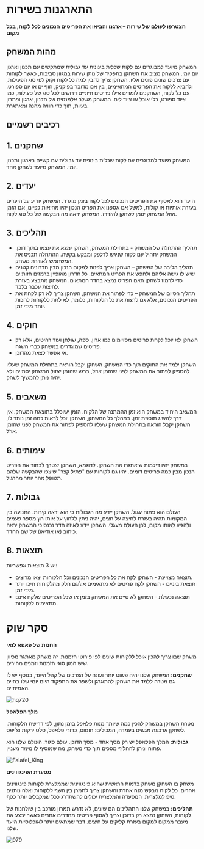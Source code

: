 # התארגנות בשירות

**הצטרפו לעולם של שירות – ארגנו והביאו את הפריטים הנכונים לכל לקוח, בכל מקום**

## מהות המשחק
המשחק מיועד למבוגרים עם לקות שכלית בינונית עד גבולית שמתקשים עם תכנון וארגון יום יומי. 
המשחק מציב את השחקן בתפקיד של נותן שירות במגוון סביבות, כאשר לקוחות עם צרכים שונים פונים אליו.
השחקן צריך להבין למה כל לקוח זקוק לפי סוג הפעילות, ולהביא ללקוח את הפריטים המתאימים, בין אם מדובר בפיקניק, חוף ים או יום ספורט.
עם כל לקוח, השחקנים לומדים אילו פריטים חיוניים דרושים לכל סוג של פעילות, כמו ציוד ספורט, כלי אוכל או ציוד לים. המשחק משלב אלמנטים של תכנון, ארגון ופתרון בעיות, תוך כדי חוויה מהנה ומאתגרת.

## רכיבים רשמיים

## 1. שחקנים
המשחק מיועד למבוגרים עם לקות שכלית בינונית עד גבולית עם קשיים בארגון ותכנון יומי.
המשחק מיועד לשחקן אחד.

## 2. יעדים
היעד הוא לאסוף את הפריטים הנכונים לכל לקוח בזמן מוגדר.
המשחק יודיע על היעדים בעזרת אותיות או קולות, למשל אם אספנו את הפריט הנכון יהיו מחיאות כפיים, אם הזמן אוזל המשחק יסמן לשחקן להזדרז.
המשחק יראה מה הבקשה של כל סוג לקוח.

## 3. תהליכים
- תהליך ההתחלה של המשחק - בתחילת המשחק, השחקן ימצא את עצמו בתוך דוכן. המשחק יתחיל עם לקוח שניגש לדלפק ומבקש בקשה. ההתחלה תכניס את המשתמש לאווירת משחק.
- תהליך הליבה של המשחק – השחקן צריך לפנות למקום הנכון מבין חדרונים קטנים שיש לו גישה אליהם ולחפש את הפריט המתאים. כל חדרון מאופיין ברמזים חזותיים כדי לרמוז לשחקן האם הפריט נמצא בחדר המתאים. המשחק מתבצע בעזרת לחיצות עכבר בלבד.
- תהליך הסיום של המשחק – כדי לפתור את המשחק, השחקן צריך לא רק לקחת את הפריטים הנכונים, אלא גם לרצות את כל הלקוחות, כלומר, לא לתת ללקוחות לחכות יותר מידי זמן.

## 4. חוקים
- השחקן לא יוכל לקחת פריטים מסויימים כמו ארון, ספה, שולחן ועוד רהיטים, אלא רק פריטים שמוגדרים במשחק כברי השגה.
- אי אפשר לצאת מהדוכן.
  
השחקן ילמד את החוקים תוך כדי המשחק.
השחקן יקבל הוראה בתחילת המשחק שעליו להספיק לפתור את המשחק לפני שהזמן אוזל, ברגע שהזמן יאזול המשחק יסתיים ולא יהיה ניתן להמשיך לשחק.

## 5. משאבים
המשאב היחיד במשחק הוא זמן ההמתנה של הלקוח.
הזמן ישוכלל בתוצאת המשחק.
אין דרך להשיג תוספת זמן.
במהלך כל המשחק, השחקן יוכל לראות כמה זמן נותר לו, השחקן יקבל הוראה בתחילת המשחק שעליו להספיק לפתור את המשחק לפני שהזמן אוזל.

## 6. עימותים
במשחק יהיו דילמות שיאתגרו את השחקן. לדוגמא, השחקן יצטרך לבחור את הפריט הנכון מבין כמה פריטים דומים.
יהיו גם לקוחות עם "פתיל קצר" שיצפו שהבקשה שלהם תטופל מהר יותר מהרגיל.

## 7. גבולות
העולם הוא פתוח עגול.
השחקן יידע מה הגבולות כי הוא יראה קירות. התנועה בין המקומות תהיה בעזרת לחיצה על חצים, יהיה ניתין ללחוץ על אותו חץ מספר פעמים ולהגיע לאותו מקום, לכן העולם מעגלי.
השחקן יידע לאיזה חדר נכנס כי המשחק יראה כיתוב (או אודיאו) של שם החדר.

## 8. תוצאות
יש 3 תוצאות אפשריות:
- תוצאה מצויינת - השחקן לקח את כל הפריטים הנכונים וכל הלקוחות יצאו מרוצים.
- תוצאת ביניים - השחקן לקח פריטים לא מתאימים או\וגם חלק מהלקוחות חיכו יותר מידי זמן.
- תוצאה נכשלת - השחקן לא סיים את המשחק בזמן או שכל הפריטים שלקח אינם מתאימים ללקוחות.

# סקר שוק

**החנות של פאפא לואי**

משחק שבו צריך להכין אוכל ללקוחות שונים לפי פירוטי הזמנות. זה משחק מאתגר מכיוון שיש המון סוגי הזמנות וזמנים מהירים.

**שחקנים:** המשחק שלנו יהיה פשוט יותר ועונה על הצרכים של קהל היעד, בנוסף יש לו גם מטרה ללמד את השחקן להתארגן ולשפר את התפקוד היום יומי שלו בחיים האמיתיים.


![hq720](https://github.com/user-attachments/assets/43be5f9a-1d8e-4c7a-83ef-c78740a2be87)

**מלך הפלאפל**

מטרת השחקן במשחק להכין כמה שיותר מנות פלאפל בזמן נתון, לפי דרישת הלקוחות. לשחקן ארבעה מגשים בעמדה, המכילים: חומוס, כדורי פלאפל, סלט ירקות וצ'יפס.

**גבולות:** המלך הפלאפל יש רק מסך אחד - מסך הדוכן. עולם סגור. העולם שלנו הוא פתוח וניתן להחליף מסכים תוך כדי משחק, מה שמוסיף לו מימד מעניין.

![Falafel_King](https://github.com/user-attachments/assets/43b65f7d-bb84-4fce-8086-a6bec434ad5f)

**מסעדת הפינגווינים**

משחק בו השחקן משחק בדמות הראשית שהיא פינגווינית שממלצרת לקוחות פינגווינים אחרים. כל לקוח מבקש מנה אחרת והשחקן צריך לתמרן בין השף ללקוחות ואלה נותנים טיפ למלצרית. המסעדה והמלצרית יכולים להשתדרג ככל שמקבלים יותר כסף.

**תהליכים:** במשחק שלנו התהליכים הם שונים, לא נדרש תמרון מורכב בין שולחנות של לקוחות, השחקן נמצא רק בדוכן וצריך לאסוף פריטים מחדרים אחרים כאשר יבצע את מעבר ממקום למקום בעזרת קליקים על חיצים. דבר שמתאים יותר לאוכלוסיית היעד שלנו.

![979](https://github.com/user-attachments/assets/956207d2-2370-40cc-984d-0381c7ae9da7)

